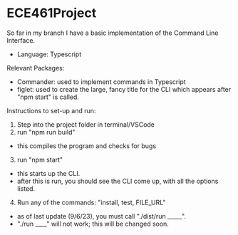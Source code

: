 # ECE461Project

So far in my branch I have a basic implementation of the Command Line Interface.
- Language: Typescript

Relevant Packages:
- Commander: used to implement commands in Typescript
- figlet: used to create the large, fancy title for the CLI which appears after "npm start" is called.

Instructions to set-up and run:
1. Step into the project folder in terminal/VSCode
2. run "npm run build"
  - this compiles the program and checks for bugs
3. run "npm start"
  - this starts up the CLI.
  - after this is run, you should see the CLI come up, with all the options listed.
4. Run any of the commands: "install, test, FILE_URL"
  - as of last update (9/6/23), you must call "./dist/run _____".
  - "./run ____" will not work; this will be changed soon.
